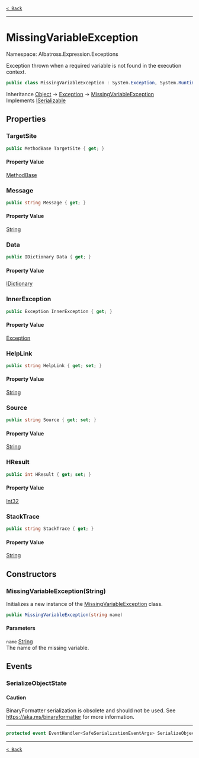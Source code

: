 [`< Back`](../../../)

---

# MissingVariableException

Namespace: Albatross.Expression.Exceptions

Exception thrown when a required variable is not found in the execution context.

```csharp
public class MissingVariableException : System.Exception, System.Runtime.Serialization.ISerializable
```

Inheritance [Object](https://docs.microsoft.com/en-us/dotnet/api/system.object) → [Exception](https://docs.microsoft.com/en-us/dotnet/api/system.exception) → [MissingVariableException](./albatross/expression/exceptions/missingvariableexception)<br>
Implements [ISerializable](https://docs.microsoft.com/en-us/dotnet/api/system.runtime.serialization.iserializable)

## Properties

### **TargetSite**

```csharp
public MethodBase TargetSite { get; }
```

#### Property Value

[MethodBase](https://docs.microsoft.com/en-us/dotnet/api/system.reflection.methodbase)<br>

### **Message**

```csharp
public string Message { get; }
```

#### Property Value

[String](https://docs.microsoft.com/en-us/dotnet/api/system.string)<br>

### **Data**

```csharp
public IDictionary Data { get; }
```

#### Property Value

[IDictionary](https://docs.microsoft.com/en-us/dotnet/api/system.collections.idictionary)<br>

### **InnerException**

```csharp
public Exception InnerException { get; }
```

#### Property Value

[Exception](https://docs.microsoft.com/en-us/dotnet/api/system.exception)<br>

### **HelpLink**

```csharp
public string HelpLink { get; set; }
```

#### Property Value

[String](https://docs.microsoft.com/en-us/dotnet/api/system.string)<br>

### **Source**

```csharp
public string Source { get; set; }
```

#### Property Value

[String](https://docs.microsoft.com/en-us/dotnet/api/system.string)<br>

### **HResult**

```csharp
public int HResult { get; set; }
```

#### Property Value

[Int32](https://docs.microsoft.com/en-us/dotnet/api/system.int32)<br>

### **StackTrace**

```csharp
public string StackTrace { get; }
```

#### Property Value

[String](https://docs.microsoft.com/en-us/dotnet/api/system.string)<br>

## Constructors

### **MissingVariableException(String)**

Initializes a new instance of the [MissingVariableException](./albatross/expression/exceptions/missingvariableexception) class.

```csharp
public MissingVariableException(string name)
```

#### Parameters

`name` [String](https://docs.microsoft.com/en-us/dotnet/api/system.string)<br>
The name of the missing variable.

## Events

### **SerializeObjectState**

#### Caution

BinaryFormatter serialization is obsolete and should not be used. See https://aka.ms/binaryformatter for more information.

---

```csharp
protected event EventHandler<SafeSerializationEventArgs> SerializeObjectState;
```

---

[`< Back`](../../../)
